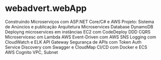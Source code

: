 # webadvert.webApp
Construindo Microserviços com ASP.NET Core/C#  e AWS
Projeto: Sistema de Anúncios e publicação
  Arquitetura Microservices
  Database DynamoDB
  Deployng microservices em instâncias EC2 com CodeDeploy
  DDD
  CQRS
  Microservicesc om Lambda AWS
  Event-Driven com AWS SNS
  Logging com CloudWatch e ELK
  API Gateway
  Segurança de APIs com Token Auth
  Service Discovery com Swagger e CloudMap
  CI/CD com Docker e ECS
  AWS Cognito
  VPC, Subnet
  
